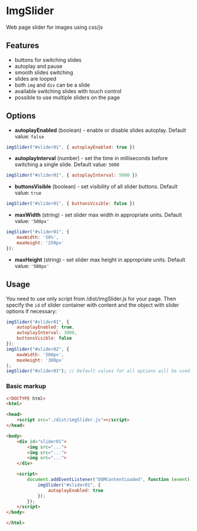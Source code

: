 # ImgSlider
Web page slider for images using css/js

## Features
* buttons for switching slides
* autoplay and pause
* smooth slides switching
* slides are looped
* both `img` and `div` can be a slide
* available switching slides with touch control
* possible to use multiple sliders on the page

## Options
* **autoplayEnabled** (boolean) - enable or disable slides autoplay. Default value: `false`
```javascript
imgSlider("#slider01", { autoplayEnabled: true })
```
* **autoplayInterval** (number) - set the time in milliseconds before switching a single slide. Default value: `5000`
```javascript
imgSlider("#slider01", { autoplayInterval: 5000 })
```
* **buttonsVisible** (boolean) - set visibility of all slider buttons. Default value: `true`
```javascript
imgSlider("#slider01", { buttonsVisible: false })
```
* **maxWidth** (string) - set slider max width in appropriate units. Default value: `'500px'`
```javascript
imgSlider("#slider01", {
    maxWidth: '50%',
    maxHeight: '250px'
});
```
* **maxHeight** (string) - set slider max height in appropriate units. Default value: `'500px'`

## Usage
You need to use only script from /dist/imgSlider.js for your page.
Then specify the `id` of slider container with content and the object with slider options if necessary:
```javascript
imgSlider("#slider01", {
    autoplayEnabled: true,
    autoplayInterval: 3000,
    buttonsVisible: false
});
imgSlider("#slider02", {
    maxWidth: '500px',
    maxHeight: '300px'
);
imgSlider("#slider03"); // Default values for all options will be used.
```

### Basic markup

```html
<!DOCTYPE html>
<html>

<head>
    <script src="./dist/imgSlider.js"></script>
</head>

<body>
    <div id="slider01">
        <img src="...">
        <img src="...">
        <img src="...">
    </div>

    <script>
        document.addEventListener("DOMContentLoaded", function (event) {
            imgSlider("#slider01", {
                autoplayEnabled: true
            });
        });
    </script>
</body>

</html>
```
